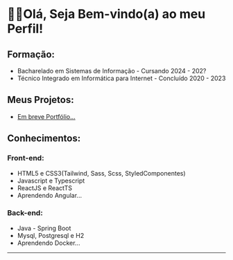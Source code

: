 
<!--
**Denilson-B-Sousa/Denilson-B-Sousa** is a ✨ _special_ ✨ repository because its `README.md` (this file) appears on your GitHub profile.-->
<h1> 🖐🏽Olá, Seja Bem-vindo(a) ao meu Perfil!</h1>

<h2>Formação:</h3>
  <ul>
    <li>Bacharelado em Sistemas de Informação - Cursando 2024 - 202? </li>
    <li>Técnico Integrado em Informática para Internet - Concluído 2020 - 2023</li>
  </ul>

  <h2>Meus Projetos: </h2>
  <ul>
    <li><a href="">Em breve Portfólio...</a></li>
  </ul>

  <h2>Conhecimentos:</h2>
  <h3>Front-end:</h3>
  <ul>
    <li>HTML5 e CSS3(Tailwind, Sass, Scss, StyledComponentes)</li>
    <li>Javascript e Typescript</li>
    <li>ReactJS e ReactTS</li>
    <li>Aprendendo Angular...</li>
  </ul>

  <h3>Back-end:</h3>
  <ul>
    <li>Java - Spring Boot</li>
    <li>Mysql, Postgresql e H2</li>
    <li>Aprendendo Docker...</li>
  </ul>
  
<hr>


